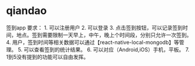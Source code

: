 # qiandao
签到app   要求： 1. 可以注册用户 2. 可以登录 3. 点击签到按钮，可以记录签到时间，地点。签到需要限制一天早上，中午，晚上个时间段，分别只允许一次签到。 4. 用户，签到时间等相关数据可以通过【react-native-local-mongodb】等管理。 5. 可以查看签到的统计结果。 6. 可以对应（Android,iOS）手机，平板。 7. 1到5没有提到的功能可以自由发挥。
